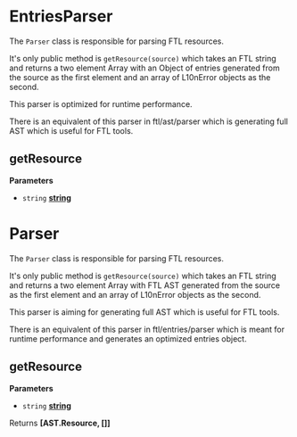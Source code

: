 # EntriesParser

The `Parser` class is responsible for parsing FTL resources.

It's only public method is `getResource(source)` which takes an FTL
string and returns a two element Array with an Object of entries
generated from the source as the first element and an array of L10nError
objects as the second.

This parser is optimized for runtime performance.

There is an equivalent of this parser in ftl/ast/parser which is
generating full AST which is useful for FTL tools.

## getResource

**Parameters**

-   `string` **[string](https://developer.mozilla.org/en-US/docs/Web/JavaScript/Reference/Global_Objects/String)** 

# Parser

The `Parser` class is responsible for parsing FTL resources.

It's only public method is `getResource(source)` which takes an FTL
string and returns a two element Array with FTL AST
generated from the source as the first element and an array of L10nError
objects as the second.

This parser is aiming for generating full AST which is useful for FTL tools.

There is an equivalent of this parser in ftl/entries/parser which is meant
for runtime performance and generates an optimized entries object.

## getResource

**Parameters**

-   `string` **[string](https://developer.mozilla.org/en-US/docs/Web/JavaScript/Reference/Global_Objects/String)** 

Returns **\[AST.Resource, \[]]** 
